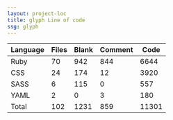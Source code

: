 ```yaml
---
layout: project-loc
title: glyph Line of code
ssg: glyph
---
```

<div class="table-responsive">
<table class="table">
<thead><tr>
<th>Language</th>
<th>Files</th>
<th>Blank</th>
<th>Comment</th>
<th>Code</th>
</tr></thead><tbody>
<tr><td>Ruby</td><td> 70</td><td> 942</td><td> 844</td><td> 6644</td></tr>
<tr><td>CSS</td><td> 24</td><td> 174</td><td> 12</td><td> 3920</td></tr>
<tr><td>SASS</td><td> 6</td><td> 115</td><td> 0</td><td> 557</td></tr>
<tr><td>YAML</td><td> 2</td><td> 0</td><td> 3</td><td> 180</td></tr>
<tr><td>Total</td><td>102</td><td>1231</td><td>859</td><td>11301</td></tr>
</tbody></table></div>
